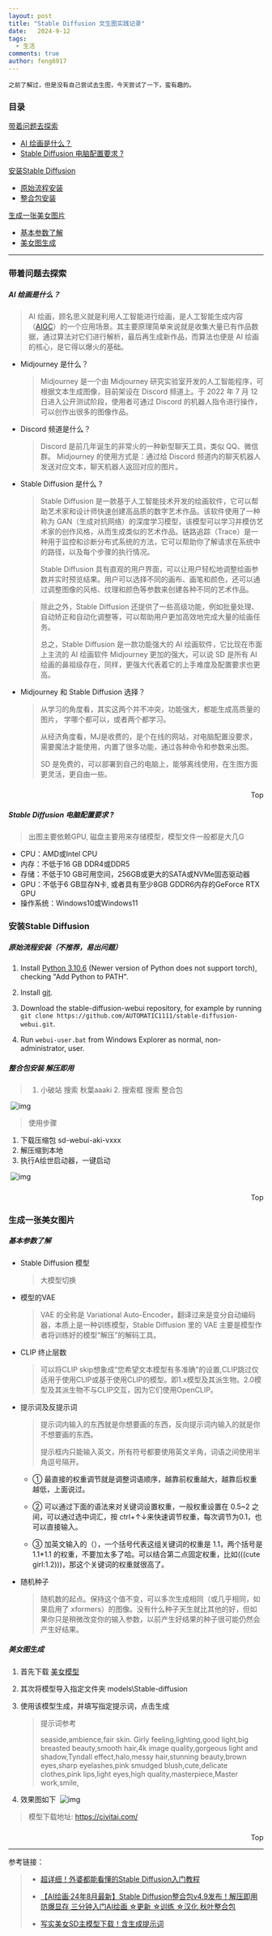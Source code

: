 ```yaml
---
layout: post
title: "Stable Diffusion 文生图实践记录"
date:   2024-9-12
tags: 
  - 生活
comments: true
author: feng6917
---
```


`之前了解过，但是没有自己尝试去生图，今天尝试了一下，蛮有趣的。`

<!-- more -->

### 目录

[带着问题去探索](#带着问题去探索)

- [AI 绘画是什么？](#ai-绘画是什么)
- [Stable Diffusion 电脑配置要求 ?](#stable-diffusion-电脑配置要求-)

[安装Stable Diffusion](#安装stable-diffusion)

- [原始流程安装](#原始流程安装不推荐易出问题)
- [整合包安装](#整合包安装-解压即用)

[生成一张美女图片](#生成一张美女图片)

- [基本参数了解](#基本参数了解)
- [美女图生成](#美女图生成)

---

### 带着问题去探索

##### AI 绘画是什么？

  > AI 绘画，顾名思义就是利用人工智能进行绘画，是人工智能生成内容（[AIGC](https://www.uisdc.com/tag/aigc)）的一个应用场景。其主要原理简单来说就是收集大量已有作品数据，通过算法对它们进行解析，最后再生成新作品，而算法也便是 AI 绘画的核心，是它得以爆火的基础。

- Midjourney 是什么？

    > Midjourney 是一个由 Midjourney 研究实验室开发的人工智能程序，可根据文本生成图像，目前架设在 Discord 频道上。于 2022 年 7 月 12 日进入公开测试阶段，使用者可通过 Discord 的机器人指令进行操作，可以创作出很多的图像作品。

- Discord 频道是什么？

    > Discord 是前几年诞生的非常火的一种新型聊天工具，类似 QQ、微信群。
    > Midjourney 的使用方式是：通过给 Discord 频道内的聊天机器人发送对应文本，聊天机器人返回对应的图片。

- Stable Diffusion 是什么 ?

    > Stable Diffusion 是一款基于人工智能技术开发的绘画软件，它可以帮助艺术家和设计师快速创建高品质的数字艺术作品。该软件使用了一种称为 GAN（生成对抗网络）的深度学习模型，该模型可以学习并模仿艺术家的创作风格，从而生成类似的艺术作品。链路追踪（Trace）是一种用于监控和诊断分布式系统的方法，它可以帮助你了解请求在系统中的路径，以及每个步骤的执行情况。
    >
    > Stable Diffusion 具有直观的用户界面，可以让用户轻松地调整绘画参数并实时预览结果。用户可以选择不同的画布、画笔和颜色，还可以通过调整图像的风格、纹理和颜色等参数来创建各种不同的艺术作品。

    > 除此之外，Stable Diffusion 还提供了一些高级功能，例如批量处理、自动矫正和自动化调整等，可以帮助用户更加高效地完成大量的绘画任务。
    >
    > 总之，Stable Diffusion 是一款功能强大的 AI 绘画软件，它比现在市面上主流的 AI 绘画软件 Midjourney 更加的强大，可以说 SD 是所有 AI 绘画的鼻祖级存在，同样，更强大代表着它的上手难度及配置要求也更高。

- Midjourney  和 Stable Diffusion 选择？

    > 从学习的角度看，其实这两个并不冲突，功能强大，都能生成高质量的图片， 学哪个都可以，或者两个都学习。
    >
    > 从经济角度看，MJ是收费的，是个在线的网站，对电脑配置没要求，需要魔法才能使用，内置了很多功能，通过各种命令和参数来出图。
    >
    > SD 是免费的，可以部署到自己的电脑上，能够离线使用，在生图方面更灵活，更自由一些。
    >
##### 
<div style="text-align: right;">
    <a href="#目录" style="text-decoration: none;">Top</a>
</div>

##### Stable Diffusion 电脑配置要求 ?
>
> 出图主要依赖GPU, 磁盘主要用来存储模型，模型文件一般都是大几G

- CPU：AMD或Intel CPU
- 内存：不低于16 GB DDR4或DDR5
- 存储：不低于10 GB可用空间，256GB或更大的SATA或NVMe固态驱动器
- GPU：不低于6 GB显存N卡, 或者具有至少8GB GDDR6内存的GeForce RTX GPU
- 操作系统：Windows10或Windows11

### 安装Stable Diffusion

##### 原始流程安装（不推荐，易出问题）

1. Install [Python 3.10.6](https://www.python.org/downloads/release/python-3106/) (Newer version of Python does not support torch), checking "Add Python to PATH".

2. Install [git](https://git-scm.com/download/win).

3. Download the stable-diffusion-webui repository, for example by running `git clone https://github.com/AUTOMATIC1111/stable-diffusion-webui.git`.

4. Run `webui-user.bat` from Windows Explorer as normal, non-administrator, user.

##### 整合包安装 解压即用

> 1. 小破站 搜索 秋葉aaaki 2. 搜索框 搜索 整合包

​ ![img](../images/2024-9-12/1.jpg)

> 使用步骤

1. 下载压缩包 sd-webui-aki-vxxx
2. 解压缩到本地
3. 执行A绘世启动器，一键启动

​   ![img](../images/2024-9-12/2.jpg)  

##### 
<div style="text-align: right;">
    <a href="#目录" style="text-decoration: none;">Top</a>
</div>

### 生成一张美女图片

##### 基本参数了解

- Stable Diffusion 模型
  > 大模型切换

- 模型的VAE
  > VAE 的全称是 Variational Auto-Encoder，翻译过来是变分自动编码器，本质上是一种训练模型，Stable Diffusion 里的 VAE 主要是模型作者将训练好的模型“解压”的解码工具。

- CLIP 终止层数
  > 可以将CLIP skip想象成“您希望文本模型有多准确”的设置,CLIP跳过仅适用于使用CLIP或基于使用CLIP的模型。即1.x模型及其派生物。2.0模型及其派生物不与CLIP交互，因为它们使用OpenCLIP。

- 提示词及反提示词

    > 提示词内输入的东西就是你想要画的东西，反向提示词内输入的就是你不想要画的东西。
    >
    > 提示框内只能输入英文，所有符号都要使用英文半角，词语之间使用半角逗号隔开。

  - ① 最直接的权重调节就是调整词语顺序，越靠前权重越大，越靠后权重越低，上面说过。

  - ② 可以通过下面的语法来对关键词设置权重，一般权重设置在 0.5~2 之间，可以通过选中词汇，按 ctrl+↑↓来快速调节权重，每次调节为0.1，也可以直接输入。

  - ③ 加英文输入的（），一个括号代表这组关键词的权重是 1.1，两个括号是 1.1*1.1 的权重，不要加太多了哈。可以结合第二点固定权重，比如(((cute girl:1.2)))，那这个关键词的权重就很高了。

- 随机种子

  > 随机数的起点。保持这个值不变，可以多次生成相同（或几乎相同，如果启用了 xformers）的图像。没有什么种子天生就比其他的好，但如果你只是稍微改变你的输入参数，以前产生好结果的种子很可能仍然会产生好结果。

##### 美女图生成

1. 首先下载 [美女模型](https://www.mediafire.com/file/a0a20ueou6yrmdf/%E5%86%99%E5%AE%9E%E5%88%9D%E6%81%8B%E7%BE%8E%E5%A5%B3xl_v1.safetensors/file)

2. 其次将模型导入指定文件夹 models\Stable-diffusion

3. 使用该模型生成，并填写指定提示词，点击生成
    >
    > 提示词参考
    >
    > seaside,ambience,fair skin. Girly feeling,lighting,good light,big breasted beauty,smooth hair,4k image quality,gorgeous light and shadow,Tyndall effect,halo,messy hair,stunning beauty,brown eyes,sharp eyelashes,pink smudged blush,cute,delicate clothes,pink lips,light eyes,high quality,masterpiece,Master work,smile,
4. 效果图如下
​ ![img](../images/2024-9-12/3.jpg)  

  > 模型下载地址:  <https://civitai.com/>
  
##### 
<div style="text-align: right;">
    <a href="#目录" style="text-decoration: none;">Top</a>
</div>

---
参考链接：
>
> - [超详细！外婆都能看懂的Stable Diffusion入门教程](https://www.uisdc.com/stable-diffusion-3)
>
> - [【AI绘画·24年8月最新】Stable Diffusion整合包v4.9发布！解压即用 防爆显存 三分钟入门AI绘画 ☆更新 ☆训练 ☆汉化 秋叶整合包](https://www.bilibili.com/video/BV1iM4y1y7oA/?spm_id_from=333.999.0.0&vd_source=7d32ad5a1a541e44326e50415ffd9907)
>
> - [写实美女SD主模型下载！含生成提示词](https://www.freedidi.com/13482.html)
